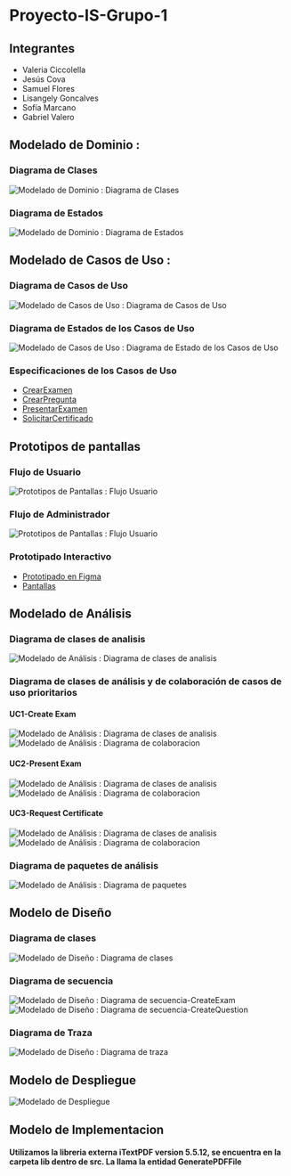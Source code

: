 # Proyecto-IS-Grupo-1
## Integrantes
* Valeria Ciccolella
* Jesús Cova
* Samuel Flores
* Lisangely Goncalves
* Sofía Marcano
* Gabriel Valero
## Modelado de Dominio : 
### Diagrama de Clases
![Modelado de Dominio : Diagrama de Clases](out/docs/scenariosView/DomainClassDiagram/Project-ClassDiagram.png)
### Diagrama de Estados
![Modelado de Dominio : Diagrama de Estados](out/docs/scenariosView/StateDiagram/Project-StateDiagram.png)
## Modelado de Casos de Uso : 
### Diagrama de Casos de Uso
![Modelado de Casos de Uso : Diagrama de Casos de Uso](out/docs/scenariosView/UseCaseDiagram/Project-UseCaseDiagram.png)
### Diagrama de Estados de los Casos de Uso
![Modelado de Casos de Uso : Diagrama de Estado de los Casos de Uso](out/docs/scenariosView/UseCaseStateDiagram/Project-UseCaseStateDiagram.png)
### Especificaciones de los Casos de Uso
- [CrearExamen](/docs/scenariosView/useCases/CUCrearExamen.pdf)
- [CrearPregunta](/docs/scenariosView/useCases/CUCrearPregunta.pdf)
- [PresentarExamen](/docs/scenariosView/useCases/CUPresentarExamen.pdf)
- [SolicitarCertificado](/docs/scenariosView/useCases/CUSolicitarCertificado.pdf)
## Prototipos de pantallas
### Flujo de Usuario
![Prototipos de Pantallas : Flujo Usuario](out/docs/prototypeModel/FlujoUser.png)
### Flujo de Administrador
![Prototipos de Pantallas : Flujo Usuario](out/docs/prototypeModel/FlujoAdmin.png)      
### Prototipado Interactivo
- [Prototipado en Figma](https://www.figma.com/proto/t3JwDM1Ml5MX22OzwAK5At/Modelo-de-Prototipos-IS---Grupo-1?page-id=0%3A1&type=design&node-id=1-2&viewport=-156%2C482%2C0.15&t=mA4RJ4fKFYQQwOEy-1&scaling=min-zoom&starting-point-node-id=1%3A2&show-proto-sidebar=1&mode=design)
- [Pantallas](/out/docs/PROTOTYPES.md)

## Modelado de Análisis
### Diagrama de clases de analisis
![Modelado de Análisis : Diagrama de clases de analisis](out/docs/logicalView/analysisView/Analysis-ClassDiagram/Analysis-ClassDiagram.png)

### Diagrama de clases de análisis y de colaboración de casos de uso prioritarios
#### UC1-Create Exam
![Modelado de Análisis : Diagrama de clases de analisis](out/docs/logicalView/analysisView/UC-CreateExam-analysisClassDiagram/UC-CreateExam-analysisClassDiagram.png)
![Modelado de Análisis : Diagrama de colaboracion](out/docs/logicalView/analysisView/UC-CreateExam-comunicationDiagram/UC-CreateExam-comunicationDiagram.png)

#### UC2-Present Exam
![Modelado de Análisis : Diagrama de clases de analisis](out/docs/logicalView/analysisView/UC-presentExam-analysisClassDiagram/Clasesdeanalisis.png)
![Modelado de Análisis : Diagrama de colaboracion](out/docs/logicalView/analysisView/UC-presentExam-comunicationDiagram/Clasesdeanalisis.png)

#### UC3-Request Certificate
![Modelado de Análisis : Diagrama de clases de analisis](out/docs/logicalView/analysisView/UC-requestCetificate-analysisClassDiagram/UC-requestCertificate-analysisClassDiagram.png)
![Modelado de Análisis : Diagrama de colaboracion](out/docs/logicalView/analysisView/UC-requestCertificate-analysisCommunicationDiagram/UC-requestCertificate-analysisCommunicationDiagram.png)

### Diagrama de paquetes de análisis
![Modelado de Análisis : Diagrama de paquetes](out/docs/logicalView/analysisView/Analysis-PackageDiagram/Analysis-PackageDiagram.png)

## Modelo de Diseño

### Diagrama de clases
![Modelado de Diseño : Diagrama de clases](out/docs/logicalView/desingView/classDesign/Design-CreateExamClassDiagram/Design-ClassDiagram.png)

### Diagrama de secuencia
![Modelado de Diseño : Diagrama de secuencia-CreateExam](out/docs/logicalView/desingView/classDesign/UC-CreateExam-SequenceDiagram/UC-CreateExam-SequenceDiagram.png)
![Modelado de Diseño : Diagrama de secuencia-CreateQuestion](out/docs/logicalView/desingView/classDesign/UC-CreateQuestion-SequenceDiagram¡/UC-CreateQuestion-SequenceDiagram¡.png)

### Diagrama de Traza
![Modelado de Diseño : Diagrama de traza](out/docs/logicalView/desingView/packageDesign/Design-TraceDiagram/Design-Analysis-TraceDiagram.png)

## Modelo de Despliegue
![Modelado de Despliegue](out/docs/logicalView/desingView/architectureDesign/DeployDiagram/deployDiagram.png)

## Modelo de Implementacion
#### Utilizamos la libreria externa iTextPDF version 5.5.12, se encuentra en la carpeta lib dentro de src. La llama la entidad GeneratePDFFile